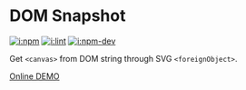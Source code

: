 # DOM Snapshot

[![i:npm]][l:npm]
[![i:lint]][l:lint]
[![i:npm-dev]][l:npm]

Get `<canvas>` from DOM string through SVG `<foreignObject>`.

[Online DEMO][l:demo]

[i:npm]: https://img.shields.io/npm/v/dom-snapshot.svg?colorB=blue
[i:npm-dev]: https://img.shields.io/npm/v/dom-snapshot/dev.svg
[l:npm]: https://npm.im/dom-snapshot
[i:lint]: https://img.shields.io/badge/code_style-standard-brightgreen.svg
[l:lint]: https://standardjs.com
[l:demo]: https://mockingbot.github.io/dom-snapshot
